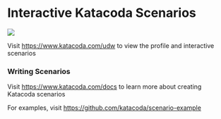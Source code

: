 # Interactive Katacoda Scenarios

[![](http://shields.katacoda.com/katacoda/udw/count.svg)](https://www.katacoda.com/udw "Get your profile on Katacoda.com")

Visit https://www.katacoda.com/udw to view the profile and interactive scenarios

### Writing Scenarios
Visit https://www.katacoda.com/docs to learn more about creating Katacoda scenarios

For examples, visit https://github.com/katacoda/scenario-example
